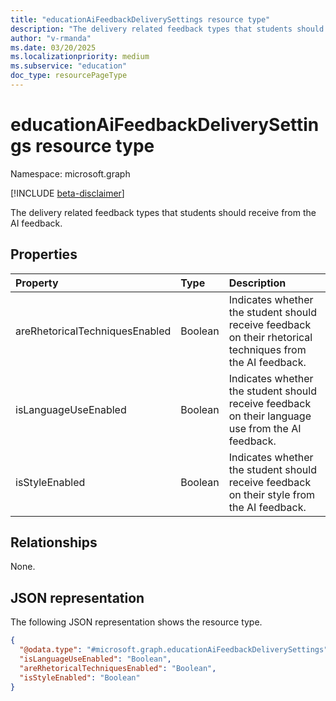 ```yaml
---
title: "educationAiFeedbackDeliverySettings resource type"
description: "The delivery related feedback types that students should receive from the AI feedback."
author: "v-rmanda"
ms.date: 03/20/2025
ms.localizationpriority: medium
ms.subservice: "education"
doc_type: resourcePageType
---
```


# educationAiFeedbackDeliverySettings resource type

Namespace: microsoft.graph

[!INCLUDE [beta-disclaimer](../../includes/beta-disclaimer.md)]

The delivery related feedback types that students should receive from the AI feedback.


## Properties
|Property|Type|Description|
|:---|:---|:---|
|areRhetoricalTechniquesEnabled|Boolean|Indicates whether the student should receive feedback on their rhetorical techniques from the AI feedback.|
|isLanguageUseEnabled|Boolean|Indicates whether the student should receive feedback on their language use from the AI feedback.|
|isStyleEnabled|Boolean|Indicates whether the student should receive feedback on their style from the AI feedback.|

## Relationships
None.

## JSON representation
The following JSON representation shows the resource type.
<!-- {
  "blockType": "resource",
  "@odata.type": "microsoft.graph.educationAiFeedbackDeliverySettings"
}
-->
``` json
{
  "@odata.type": "#microsoft.graph.educationAiFeedbackDeliverySettings",
  "isLanguageUseEnabled": "Boolean",
  "areRhetoricalTechniquesEnabled": "Boolean",
  "isStyleEnabled": "Boolean"
}
```

